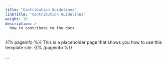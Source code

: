 ```yaml
---
title: "Contribution Guidelines"
linkTitle: "Contribution Guidelines"
weight: 10
description: >
  How to contribute to the docs
---
```


{{% pageinfo %}}
This is a placeholder page that shows you how to use this template site.
{{% /pageinfo %}}

...